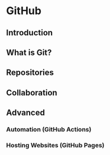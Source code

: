 # GitHub

## Introduction

## What is Git?

## Repositories

## Collaboration

## Advanced

### Automation (GitHub Actions)

### Hosting Websites (GitHub Pages)